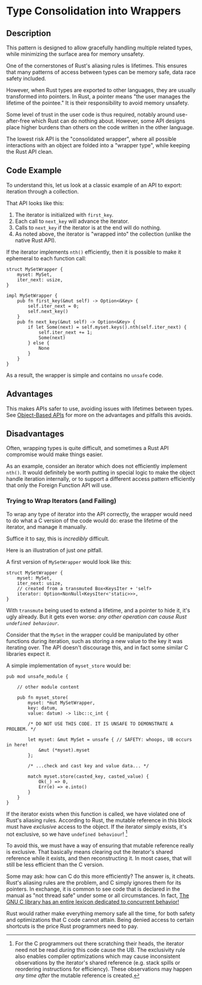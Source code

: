 # Type Consolidation into Wrappers

## Description

This pattern is designed to allow gracefully handling multiple related types, while minimizing the surface area for memory unsafety.

One of the cornerstones of Rust's aliasing rules is lifetimes.
This ensures that many patterns of access between types can be memory safe, data race safety included.

However, when Rust types are exported to other languages, they are usually transformed into pointers.
In Rust, a pointer means "the user manages the lifetime of the pointee." It is their responsibility to avoid memory unsafety.

Some level of trust in the user code is thus required, notably around use-after-free which Rust can do nothing about.
However, some API designs place higher burdens than others on the code written in the other language.

The lowest risk API is the "consolidated wrapper", where all possible interactions with an object
are folded into a "wrapper type", while keeping the Rust API clean.

## Code Example

To understand this, let us look at a classic example of an API to export: iteration through a collection.

That API looks like this:

1. The iterator is initialized with `first_key`.
2. Each call to `next_key` will advance the iterator.
3. Calls to `next_key` if the iterator is at the end will do nothing.
4. As noted above, the iterator is "wrapped into" the collection (unlike the native Rust API).

If the iterator implements `nth()` efficiently, then it is possible to make it ephemeral to each function call:

```rust,ignore
struct MySetWrapper {
    myset: MySet,
    iter_next: usize,
}

impl MySetWrapper {
    pub fn first_key(&mut self) -> Option<&Key> {
        self.iter_next = 0;
        self.next_key()
    }
    pub fn next_key(&mut self) -> Option<&Key> {
        if let Some(next) = self.myset.keys().nth(self.iter_next) {
            self.iter_next += 1;
            Some(next)
        } else {
            None
        }
    }
}
```

As a result, the wrapper is simple and contains no `unsafe` code.

## Advantages

This makes APIs safer to use, avoiding issues with lifetimes between types.
See [Object-Based APIs](./ffi-export.md) for more on the advantages and pitfalls this avoids.

## Disadvantages

Often, wrapping types is quite difficult, and sometimes a Rust API compromise would make things easier.

As an example, consider an iterator which does not efficiently implement `nth()`.
It would definitely be worth putting in special logic to make the object handle iteration internally,
or to support a different access pattern efficiently that only the Foreign Function API will use.

### Trying to Wrap Iterators (and Failing)

To wrap any type of iterator into the API correctly, the wrapper would need to do what a C version of
the code would do: erase the lifetime of the iterator, and manage it manually.

Suffice it to say, this is *incredibly* difficult.

Here is an illustration of just *one* pitfall.

A first version of `MySetWrapper` would look like this:

```rust,ignore
struct MySetWrapper {
    myset: MySet,
    iter_next: usize,
    // created from a transmuted Box<KeysIter + 'self>
    iterator: Option<NonNull<KeysIter<'static>>>,
}
```

With `transmute` being used to extend a lifetime, and a pointer to hide it, it's ugly already.
But it gets even worse: *any other operation can cause Rust `undefined behaviour`*.

Consider that the `MySet` in the wrapper could be manipulated by other functions during iteration,
such as storing a new value to the key it was iterating over.
The API doesn't discourage this, and in fact some similar C libraries expect it.

A simple implementation of `myset_store` would be:

```rust,ignore
pub mod unsafe_module {

    // other module content

    pub fn myset_store(
        myset: *mut MySetWrapper,
        key: datum,
        value: datum) -> libc::c_int {

        /* DO NOT USE THIS CODE. IT IS UNSAFE TO DEMONSTRATE A PROLBEM. */

        let myset: &mut MySet = unsafe { // SAFETY: whoops, UB occurs in here!
            &mut (*myset).myset
        };

        /* ...check and cast key and value data... */

        match myset.store(casted_key, casted_value) {
            Ok(_) => 0,
            Err(e) => e.into()
        }
    }
}
```

If the iterator exists when this function is called, we have violated one of Rust's aliasing rules.
According to Rust, the mutable reference in this block must have *exclusive* access to the object.
If the iterator simply exists, it's not exclusive, so we have `undefined behaviour`! [^1]

To avoid this, we must have a way of ensuring that mutable reference really is exclusive.
That basically means clearing out the iterator's shared reference while it exists, and then reconstructing it.
In most cases, that will still be less efficient than the C version.

Some may ask: how can C do this more efficiently?
The answer is, it cheats. Rust's aliasing rules are the problem, and C simply ignores them for its pointers.
In exchange, it is common to see code that is declared in the manual as "not thread safe" under some or all circumstances.
In fact, [The GNU C library has an entire lexicon dedicated to concurrent behavior!](https://manpages.debian.org/buster/manpages/attributes.7.en.html)

Rust would rather make everything memory safe all the time, for both safety and optimizations that C code cannot attain.
Being denied access to certain shortcuts is the price Rust programmers need to pay.

[^1]: For the C programmers out there scratching their heads, the iterator need not be read *during* this code cause the UB.
    The exclusivity rule also enables compiler optimizations which may cause inconsistent observations by the iterator's
    shared reference (e.g. stack spills or reordering instructions for efficiency).
    These observations may happen *any time after* the mutable reference is created.
